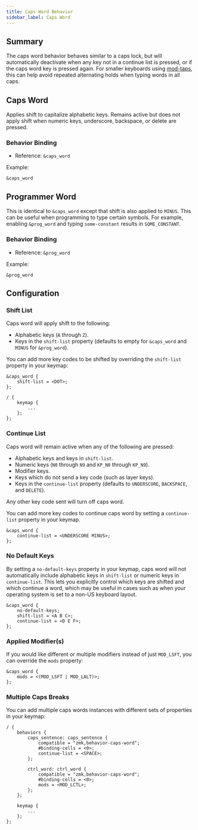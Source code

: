 ```yaml
---
title: Caps Word Behavior
sidebar_label: Caps Word
---
```


## Summary

The caps word behavior behaves similar to a caps lock, but will automatically deactivate when any key not in a continue list is pressed, or if the caps word key is pressed again. For smaller keyboards using [mod-taps](/docs/behaviors/mod-tap), this can help avoid repeated alternating holds when typing words in all caps.

## Caps Word

Applies shift to capitalize alphabetic keys. Remains active but does not apply shift when numeric keys, underscore, backspace, or delete are pressed.

### Behavior Binding

- Reference: `&caps_word`

Example:

```dts
&caps_word
```

## Programmer Word

This is identical to `&caps_word` except that shift is also applied to `MINUS`. This can be useful when programming to type certain symbols. For example, enabling `&prog_word` and typing `some-constant` results in `SOME_CONSTANT`.

### Behavior Binding

- Reference: `&prog_word`

Example:

```dts
&prog_word
```

## Configuration

### Shift List

Caps word will apply shift to the following:

- Alphabetic keys (`A` through `Z`).
- Keys in the `shift-list` property (defaults to empty for `&caps_word` and `MINUS` for `&prog_word`).

You can add more key codes to be shifted by overriding the `shift-list` property in your keymap:

```dts
&caps_word {
    shift-list = <DOT>;
};

/ {
    keymap {
        ...
    };
};
```

### Continue List

Caps word will remain active when any of the following are pressed:

- Alphabetic keys and keys in `shift-list`.
- Numeric keys (`N0` through `N9` and `KP_N0` through `KP_N9`).
- Modifier keys.
- Keys which do not send a key code (such as layer keys).
- Keys in the `continue-list` property (defaults to `UNDERSCORE`, `BACKSPACE`, and `DELETE`).

Any other key code sent will turn off caps word.

You can add more key codes to continue caps word by setting a `continue-list` property in your keymap.

```dts
&caps_word {
    continue-list = <UNDERSCORE MINUS>;
};
```

### No Default Keys

By setting a `no-default-keys` property in your keymap, caps word will not automatically include alphabetic keys in `shift-list` or numeric keys in `continue-list`. This lets you explicitly control which keys are shifted and which continue a word, which may be useful in cases such as when your operating system is set to a non-US keyboard layout.

```dts
&caps_word {
    no-default-keys;
    shift-list = <A B C>;
    continue-list = <D E F>;
};
```

### Applied Modifier(s)

If you would like different or multiple modifiers instead of just `MOD_LSFT`, you can override the `mods` property:

```dts
&caps_word {
    mods = <(MOD_LSFT | MOD_LALT)>;
};
```

### Multiple Caps Breaks

You can add multiple caps words instances with different sets of properties in your keymap:

```dts
/ {
    behaviors {
        caps_sentence: caps_sentence {
            compatible = "zmk,behavior-caps-word";
            #binding-cells = <0>;
            continue-list = <SPACE>;
        };

        ctrl_word: ctrl_word {
            compatible = "zmk,behavior-caps-word";
            #binding-cells = <0>;
            mods = <MOD_LCTL>;
        };
    };

    keymap {
        ...
    };
};
```

